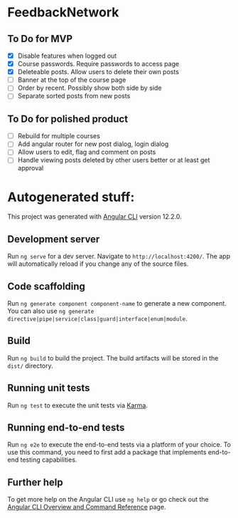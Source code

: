 # FeedbackNetwork

## To Do for MVP
- [x] Disable features when logged out
- [x] Course passwords. Require passwords to access page
- [x] Deleteable posts. Allow users to delete their own posts
- [ ] Banner at the top of the course page
- [ ] Order by recent. Possibly show both side by side
- [ ] Separate sorted posts from new posts

## To Do for polished product
- [ ] Rebuild for multiple courses
- [ ] Add angular router for new post dialog, login dialog
- [ ] Allow users to edit, flag and comment on posts
- [ ] Handle viewing posts deleted by other users better or at least get approval

# Autogenerated stuff:

This project was generated with [Angular CLI](https://github.com/angular/angular-cli) version 12.2.0.

## Development server

Run `ng serve` for a dev server. Navigate to `http://localhost:4200/`. The app will automatically reload if you change any of the source files.

## Code scaffolding

Run `ng generate component component-name` to generate a new component. You can also use `ng generate directive|pipe|service|class|guard|interface|enum|module`.

## Build

Run `ng build` to build the project. The build artifacts will be stored in the `dist/` directory.

## Running unit tests

Run `ng test` to execute the unit tests via [Karma](https://karma-runner.github.io).

## Running end-to-end tests

Run `ng e2e` to execute the end-to-end tests via a platform of your choice. To use this command, you need to first add a package that implements end-to-end testing capabilities.

## Further help

To get more help on the Angular CLI use `ng help` or go check out the [Angular CLI Overview and Command Reference](https://angular.io/cli) page.
